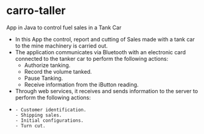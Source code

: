 # carro-taller
App in Java to control fuel sales in a Tank Car

- In this App the control, report and cutting of Sales made with a tank car to the mine machinery is carried out.
-  The application communicates via Bluetooth with an electronic card connected to the tanker car to perform the following actions:
      - Authorize tanking.
      - Record the volume tanked.
      - Pause Tanking.
      - Receive information from the iButton reading.
- Through web services, it receives and sends information to the server to perform the following actions: 
- 
      - Customer identification.
      - Shipping sales.
      - Initial configurations.
      - Turn cut.
